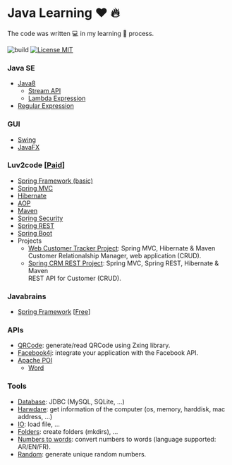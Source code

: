 # Java Learning :heart: :fire: 
 The code was written :computer: in my learning 📖 process.

![build](https://img.shields.io/jenkins/build/https/builds.apache.org/job/maven-box/job/maven/job/master.svg?style=flat-square)
[![License MIT](https://img.shields.io/badge/license-MIT-blue.svg)](LICENSE)

### Java SE
* [Java8](javase/src/com/houarizegai/javase/java8)
  * [Stream API](javase/src/com/houarizegai/javase/java8/StreamDemo.java)
  * [Lambda Expression](javase/src/com/houarizegai/javase/java8/lambda)
* [Regular Expression](javase/src/com/houarizegai/javase/regex)

### GUI
* [Swing](gui/swing/src/com/houarizegai/swingdemo)
* [JavaFX](gui/javafx/src/com/houarizegai/javafxdemo)

### Luv2code [[Paid](https://udemy.com/spring-hibernate-tutorial)]
* [Spring Framework (basic)](spring/luv2code/SpringBasic)
* [Spring MVC](spring/luv2code/SpringMVC)
* [Hibernate](spring/luv2code/Hibernate)
* [AOP](spring/luv2code/AOP)
* [Maven](spring/luv2code/Maven)
* [Spring Security](spring/luv2code/SpringSecurity)
* [Spring REST](spring/luv2code/SpringREST)
* [Spring Boot](spring/luv2code/SpringBoot)
* Projects
  * [Web Customer Tracker Project](spring/luv2code/Projects/web-customer-tracker): Spring MVC, Hibernate & Maven  
Customer Relationalship Manager, web application (CRUD).
  * [Spring CRM REST Project](spring/luv2code/Projects/spring-crm-rest): Spring MVC, Spring REST, Hibernate & Maven  
  REST API for Customer (CRUD).

### Javabrains
* [Spring Framework](spring/javabrains/SpringFrameworkDemo) [[Free](https://www.youtube.com/playlist?list=PL85699F22F63DCD20)]

### APIs
* [QRCode](apis/QRCode): generate/read QRCode using Zxing library.
* [Facebook4j](apis/facebook4j): integrate your application with the Facebook API.
* [Apache POI](apis/apache-poi/src/main/java/com/houarizegai/apachepoi)
  * [Word](apis/apache-poi/src/main/java/com/houarizegai/apachepoi/word)

### Tools
* [Database](tools/src/database): JDBC (MySQL, SQLite, ...)
* [Harwdare](tools/src/hardware): get information of the computer (os, memory, harddisk, mac address, ...)
* [IO](tools/src/io): load file, ...
* [Folders](javase/src/com/houarizegai/javase/file/FoldersDemo.java): create folders (mkdirs), ...
* [Numbers to words](tools/src/numbertowords): convert numbers to words (language supported: AR/EN/FR).
* [Random](tools/src/random): generate unique random numbers.
